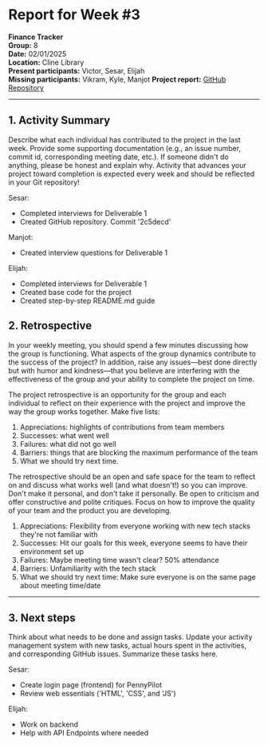 # Report for Week #3

**Finance Tracker**  
**Group:** 8  
**Date:** 02/01/2025  
**Location:** Cline Library  
**Present participants:** Victor, Sesar, Elijah  
**Missing participants:** Vikram, Kyle, Manjot
**Project report:** [GitHub Repository](https://github.com/sesartrumpet/cs386-pennypilot.git)

---

## 1. Activity Summary
Describe what each individual has contributed to the project in the last week.  Provide some supporting documentation (e.g., an issue number, commit id, corresponding meeting date, etc.).  If someone didn't do anything, please be honest and explain why. Activity that advances your project toward completion is expected every week and should be reflected in your Git repository!

Sesar: 
- Completed interviews for Deliverable 1
- Created GitHub repository. Commit '2c5decd'

Manjot:
- Created interview questions for Deliverable 1

Elijah:
- Completed interviews for Deliverable 1
- Created base code for the project
- Created step-by-step README.md guide

## 2. Retrospective
In your weekly meeting, you should spend a few minutes discussing how the group is functioning. What aspects of the group dynamics contribute to the success of the project? In addition, raise any issues—best done directly but with humor and kindness—that you believe are interfering with the effectiveness of the group and your ability to complete the project on time.

The project retrospective is an opportunity for the group and each individual to reflect on their experience with the project and improve the way the group works together. Make five lists:

1. Appreciations: highlights of contributions from team members
2. Successes: what went well
3. Failures: what did not go well
4. Barriers: things that are blocking the maximum performance of the team
5. What we should try next time.

The retrospective should be an open and safe space for the team to reflect on and discuss what works well (and what doesn't!) so you can improve. Don't make it personal, and don't take it personally. Be open to criticism and offer constructive and polite critiques. Focus on how to improve the quality of your team and the product you are developing.

1. Appreciations: Flexibility from everyone working with new tech stacks they're not familiar with
2. Successes: Hit our goals for this week, everyone seems to have their environment set up
3. Failures: Maybe meeting time wasn't clear? 50% attendance
4. Barriers: Unfamiliarity with the tech stack
5. What we should try next time: Make sure everyone is on the same page about meeting time/date

---

## 3. Next steps
Think about what needs to be done and assign tasks. Update your activity management system with new tasks, actual hours spent in the activities, and corresponding GitHub issues.  Summarize these tasks here.

Sesar:
- Create login page (frontend) for PennyPilot
- Review web essentials ('HTML', 'CSS', and 'JS')

Elijah:
- Work on backend
- Help with API Endpoints where needed
